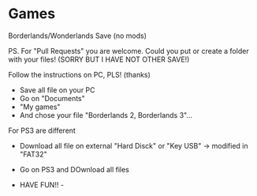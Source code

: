 # Games
Borderlands/Wonderlands Save (no mods)

PS. For "Pull Requests" you are welcome. Could you put or create a folder with your files! (SORRY BUT I HAVE NOT OTHER SAVE!)

Follow the instructions on PC, PLS! (thanks)
- Save all file on your PC
- Go on "Documents"
- "My games"
- And chose your file "Borderlands 2, Borderlands 3"...

For PS3 are different
- Download all file on external "Hard Disck" or "Key USB" -> modified in "FAT32"
- Go on PS3 and DOwnload all files

- HAVE FUN!! -